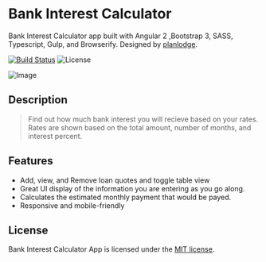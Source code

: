 # Bank Interest Calculator

Bank Interest Calculator app built with Angular 2 ,Bootstrap 3, SASS, Typescript, Gulp, and Browserify. Designed by [planlodge](http://planlodge.com).

[![Build Status](https://travis-ci.org/stevenbenner/jquery-powertip.svg?branch=master)](https://travis-ci.org/stevenbenner/jquery-powertip)
![License](https://img.shields.io/packagist/l/doctrine/orm.svg)

![Image](https://github.com/planlodge/Bank-Interest-Calculator/blob/master/src/images/screen1.png?raw=true)

## Description

> Find out how much bank interest you will recieve based on your rates. Rates are shown based on the total amount, number of months, and interest percent.

## Features
- Add, view, and Remove loan quotes and toggle table view
- Great UI display of the information you are entering as you go along.
- Calculates the estimated monthly payment that would be payed.
- Responsive and mobile-friendly

## License

Bank Interest Calculator App is licensed under the [MIT license](http://opensource.org/licenses/MIT).


